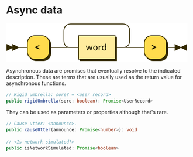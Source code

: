 # Async data

![](diagrams/async-data.svg)

Asynchronous data are promises that eventually resolve to the indicated description. These are terms that are usually used as the return value for asynchronous functions.

```typescript
// Rigid umbrella: sore? = <user record>
public rigidUmbrella(sore: boolean): Promise<UserRecord>
```

They can be used as parameters or properties although that's rare.

```typescript
// Cause utter: <announce>.
public causeUtter(announce: Promise<number>): void

// <Is network simulated?>
public isNetworkSimulated: Promise<boolean>
```